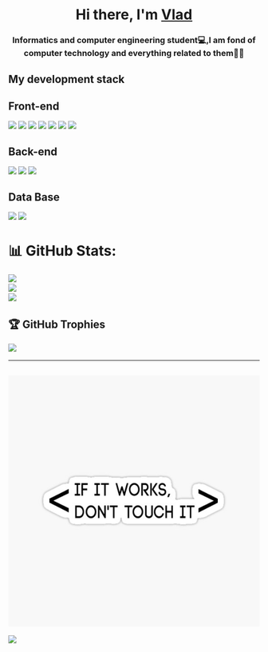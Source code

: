 <h1 align="center">Hi there, I'm <a href="https://www.linkedin.com/feed/?trk=homepage-basic_google-one-tap-submit" target="_blank">Vlad</a> 
 <h3 align="center">Informatics and computer engineering student💻,I am fond of computer technology and everything related to them👨‍💻</h3> 

<h2>My development stack</h2>
<h2>Front-end</h2>

<img src="https://img.shields.io/badge/HTML-E34F26?style=for-the-badge&logo=HTML5&logoColor=white"/> <img src="https://img.shields.io/badge/CSS-1572B6?style=for-the-badge&logo=CSS3&logoColor="/> <img src="https://img.shields.io/badge/SCSS-CC6699?style=for-the-badge&logo=Sass&logoColor=white"/> <img src="https://img.shields.io/badge/JavaSCript-yellow?style=for-the-badge&logo=JavaScript&logoColor=white"/> 
<img src="https://img.shields.io/badge/React-61DAFB?style=for-the-badge&logo=React&logoColor=white"/>  <img src="https://img.shields.io/badge/Figma-F24E1E?style=for-the-badge&logo=Figma&logoColor=white"/> <img src="https://img.shields.io/badge/Gulp-CF4647?style=for-the-badge&logo=Gulp&logoColor=white"/>
<h2>Back-end</h2>

<img src="https://img.shields.io/badge/C Sharp-228B22?style=for-the-badge&logo=C Sharp&logoColor="/> <img src="https://img.shields.io/badge/Python-3776AB?style=for-the-badge&logo=Python&logoColor=white"/> <img src="https://img.shields.io/badge/Django-092E20?style=for-the-badge&logo=Django&logoColor=white"/>  



<h2>Data Base</h2>

<img src="https://img.shields.io/badge/MySQL-4479A1?style=for-the-badge&logo=MySQL&logoColor=white"/> <img src="https://img.shields.io/badge/Microsoft SQL Server-4479A1?style=for-the-badge&logo=Microsoft SQL Server&logoColor="/>
 
# 📊 GitHub Stats:
 ![](https://github-readme-stats.vercel.app/api/top-langs/?username=N1ph1l1m&theme=dark&hide_border=false&include_all_commits=false&count_private=false&layout=compact)<br/>
 ![](https://github-readme-stats.vercel.app/api?username=N1ph1l1m&theme=dark&hide_border=false&include_all_commits=false&count_private=false)<br/>
![](https://github-readme-streak-stats.herokuapp.com/?user=N1ph1l1m&theme=dark&hide_border=false)<br/>
 


## 🏆 GitHub Trophies
![](https://github-profile-trophy.vercel.app/?username=N1ph1l1m&theme=radical&no-frame=false&no-bg=true&margin-w=4)

---

 <h2></h2>
 
 
 
 ![Image](https://github.com/N1ph1l1m/N1ph1l1m/blob/main/img1.jpg)
 
 
 [![](https://visitcount.itsvg.in/api?id=N1ph1l1m&icon=0&color=0)](https://visitcount.itsvg.in)

<!-- Proudly created with GPRM ( https://gprm.itsvg.in ) -->

